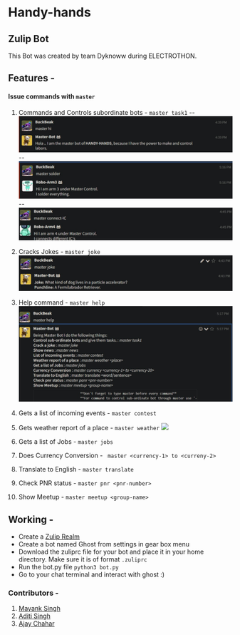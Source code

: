 # Handy-hands
## Zulip Bot 


This Bot was created by team Dyknoww during ELECTROTHON.

## Features -
#### Issue commands with ``` master ```

1. Commands and Controls subordinate bots - 
	``` master task1 ```
	--  ![](https://github.com/Addi-11/Handy-hands/blob/master/images/SC1.jpeg)
	--	![](https://github.com/Addi-11/Handy-hands/blob/master/images/SC4.jpeg)
	-- 	![](https://github.com/Addi-11/Handy-hands/blob/master/images/SC3.jpeg)

2. Cracks Jokes - 
	``` master joke ```
    ![](https://github.com/Addi-11/Handy-hands/blob/master/images/SC2.jpeg)


3. Help command  - 
	``` master help ```
    ![](https://github.com/Addi-11/Handy-hands/blob/master/images/SC5.jpeg)


4. Gets a list of incoming events - 
	``` master contest ```


5. Gets weather report of a place - 
	``` master weather ```
    ![](https://github.com/Addi-11/Handy-hands/images/SC5.jpg)

6. Gets a list of Jobs - 
	``` master jobs ```
    

7. Does Currency Conversion -
	``` master <currency-1> to <curreny-2>```


8. Translate to English - 
	``` master translate ```
    
9. Check PNR status - 
	``` master pnr <pnr-number> ```
    
10. Show Meetup - 
	``` master meetup <group-name> ```
		

## Working - 
- Create a [Zulip Realm](https://zulip.com/new/)
- Create a bot named Ghost from settings in gear box menu
- Download the zuliprc file for your bot and place it in your home directory. Make sure it is of format ```.zuliprc```
- Run the bot.py file ``` python3 bot.py ```
- Go to your chat terminal and interact with ghost :)

### Contributors - 
1. [Mayank Singh](https://github.com/Dyknoww)
2. [Aditi Singh](https://github.com/Addi-11)
3. [Ajay Chahar](https://github.com/attentioncker)

